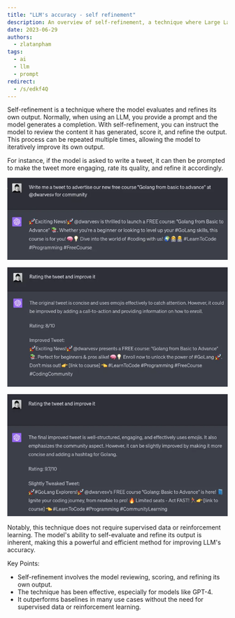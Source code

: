 ```yaml
---
title: "LLM's accuracy - self refinement"
description: An overview of self-refinement, a technique where Large Language Models (LLMs) evaluate and improve their own output without the need for supervised data or reinforcement learning.
date: 2023-06-29
authors:
  - zlatanpham
tags:
  - ai
  - llm
  - prompt
redirect:
  - /s/edkf4Q
---
```


Self-refinement is a technique where the model evaluates and refines its own output. Normally, when using an LLM, you provide a prompt and the model generates a completion. With self-refinement, you can instruct the model to review the content it has generated, score it, and refine the output. This process can be repeated multiple times, allowing the model to iteratively improve its own output.

For instance, if the model is asked to write a tweet, it can then be prompted to make the tweet more engaging, rate its quality, and refine it accordingly.

![](assets/llms-accuracy---self-refinement_llm-self-refinement-step-1.webp)

![](assets/llms-accuracy---self-refinement_llm-self-refinement-step-2.webp)

![](assets/llms-accuracy---self-refinement_llm-self-refinement-step-3.webp)

Notably, this technique does not require supervised data or reinforcement learning. The model's ability to self-evaluate and refine its output is inherent, making this a powerful and efficient method for improving LLM's accuracy.

Key Points:

- Self-refinement involves the model reviewing, scoring, and refining its own output.
- The technique has been effective, especially for models like GPT-4.
- It outperforms baselines in many use cases without the need for supervised data or reinforcement learning.
